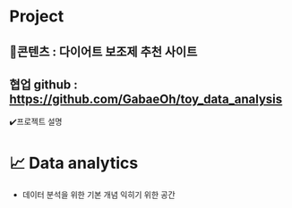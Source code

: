 
# Project
## 📃콘텐츠 : 다이어트 보조제 추천 사이트
## 협업 github : https://github.com/GabaeOh/toy_data_analysis

✔️프로젝트 설명
# 📈 Data analytics
- 데이터 분석을 위한 기본 개념 익히기 위한 공간

